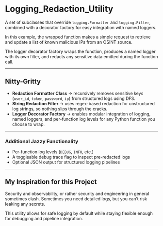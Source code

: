# Logging_Redaction_Utility  
A set of subclasses that override `logging.Formatter` and `logging.Filter`, combined with a decorator factory for easy integration with named loggers.  

In this example, the wrapped function makes a simple request to retrieve and update a list of known malicious IPs from an OSINT source.  

The logger decorator factory wraps the function, produces a named logger with its own filter, and redacts any sensitive data emitted during the function call.  

----------

## Nitty-Gritty  

- **Redaction Formatter Class** -> recursively removes sensitive keys (`user_id`, `token`, `password`, `ip`) from structured logs using DFS.  
- **String Redaction Filter** -> uses regex-based redaction for unstructured log strings, so nothing slips through the cracks.  
- **Logger Decorator Factory** -> enables modular integration of logging, named loggers, and per-function log levels for any Python function you choose to wrap.  

----------

### Additional Jazzy Functionality  

- Per-function log levels (`DEBUG`, `INFO`, etc.)  
- A toggleable debug trace flag to inspect pre-redacted logs  
- Optional JSON output for structured logging pipelines  

----------

## My Inspiration for this Project
Security and observability, or rather security and engineering in general sometimes clash. Sometimes you need detailed logs, but you can’t risk leaking any secrets.  

This utility allows for safe logging by default while staying flexible enough for debugging and pipeline integration.
